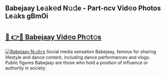 ## Babejaay Le𝚊k𝚎d N𝚞𝚍e - Part-ncv Vid𝚎o Photos Le𝚊ks gBmOi

# <h2><a href="http://fbfcefb.evod.top/?m=Babejaay">🔗 👉🔴 Babejaay Vid𝚎o Ph𝚘t𝚘s</a></h2>

[![Babejaay N𝚞d𝚎s](https://i.imgur.com/8V9OHl7.gif)](http://fbfcefb.evod.top/?m=Babejaay)
Social media sensation Babejaay, famous for sharing lifestyle and dance content, including dance performances and vlogs. Public figures Babejaay are those who hold a position of influence or authority in society. 

